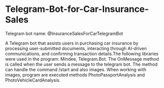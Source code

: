 # Telegram-Bot-for-Car-Insurance-Sales

Telegram bot name: @InsuranceSalesForCarTelegramBot

  A Telegram bot that assists users in purchasing car insurance by processing
user-submitted documents, interacting through AI-driven communications, and confirming
transaction details.The following libraries were used in the program: Mindee, Telegram.Bot.
  The OnMessage method is called when the user sends a message to the telegram bot. The method can handle the command /start and also images. When working with images, program are executed methods PhotoPassportAnalysis and PhotoVehicleCardAnalysis.
